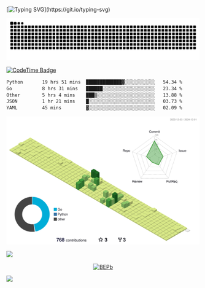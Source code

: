 [![Typing SVG](https://readme-typing-svg.demolab.com?font=JetBrains+Mono&duration=3000&center=true&vCenter=true&multiline=true&repeat=false&width=800&height=80&lines=Welcome+to+KevinMatt's+workshop;Do+not+go+gentle+into+that+good+night.)](https://git.io/typing-svg)

![snake-grid](https://raw.githubusercontent.com/kevinmatthe/kevinmatthe/output/github-contribution-grid-snake-dark.svg)

[![CodeTime Badge](https://img.shields.io/endpoint?style=flat-square&color=222&url=https%3A%2F%2Fapi.codetime.dev%2Fshield%3Fid%3D30418%26project%3D%26in=0)](https://codetime.dev)

<!--START_SECTION:waka-->

```txt
Python       19 hrs 51 mins  █████████████▓░░░░░░░░░░░   54.34 %
Go           8 hrs 31 mins   ██████░░░░░░░░░░░░░░░░░░░   23.34 %
Other        5 hrs 4 mins    ███▒░░░░░░░░░░░░░░░░░░░░░   13.88 %
JSON         1 hr 21 mins    █░░░░░░░░░░░░░░░░░░░░░░░░   03.73 %
YAML         45 mins         ▓░░░░░░░░░░░░░░░░░░░░░░░░   02.09 %
```

<!--END_SECTION:waka-->

<!--   profile-green-animate -->
![](./profile-3d-contrib/profile-green-animate.svg)

<!--  2d history skills -->
<img src="https://cr-skills-chart-widget.azurewebsites.net/api/api?username=kevinmatthe" width="auto"></img>

<p align="center"> 
<a href="https://github.com/ryo-ma/github-profile-trophy"><img src="https://github-profile-trophy.vercel.app/?username=kevinmatthe" alt="BEPb" /></a>
</p>

<img src="https://cr-ss-service.azurewebsites.net/api/ScreenShot?widget=summary&username=kevinmatthe" width="auto"></img>
